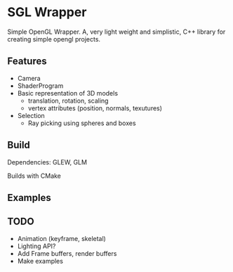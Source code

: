 SGL Wrapper
===========

Simple OpenGL Wrapper. A, very light weight and simplistic, C++ library for creating simple opengl projects.


Features
--------

* Camera
* ShaderProgram
* Basic representation of 3D models
	* translation, rotation, scaling
	* vertex attributes (position, normals, texutures)
* Selection
	* Ray picking using spheres and boxes


Build
-----

Dependencies: GLEW, GLM

Builds with CMake

Examples
--------

TODO
----
* Animation (keyframe, skeletal)
* Lighting API?
* Add Frame buffers, render buffers
* Make examples